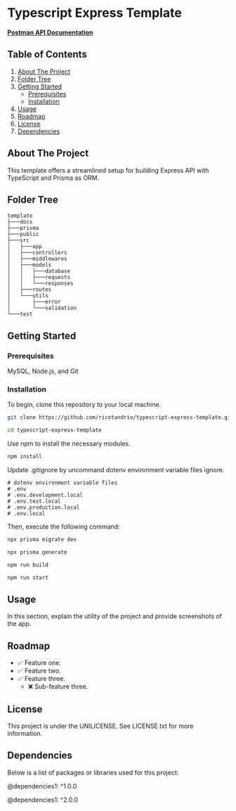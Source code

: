 # Typescript Express Template

<!-- readme header  -->
<div align="center">
  <p align="left">
    <a href=""><strong>Postman API Documentation</strong></a>
  </p>
</div>

<!-- table of contents  -->
## Table of Contents

<ol>
  <li>
    <a href="#about-the-project">About The Project</a>
  </li>
  <li>
    <a href="#folder-tree">Folder Tree</a>
  </li>
  <li>
    <a href="#getting-started">Getting Started</a>
    <ul>
      <li><a href="#prerequisites">Prerequisites</a></li>
      <li><a href="#installation">Installation</a></li>
    </ul>
  </li>
  <li><a href="#usage">Usage</a></li>
  <li><a href="#roadmap">Roadmap</a></li>
  <li><a href="#license">License</a></li>
  <li><a href="#dependencies">Dependencies</a></li>
</ol>

## About The Project

This template offers a streamlined setup for building Express API with TypeScript and Prisma as ORM.

## Folder Tree
```
template
├───docs
├───prisma
├───public
├───src
│   ├───app
│   ├───controllers
│   ├───middlewares
│   ├───models
│   │   ├───database
│   │   ├───requests
│   │   └───responses
│   ├───routes
│   └───utils
│       ├───error
│       └───validation
└───test
```

## Getting Started

### Prerequisites
MySQL, Node.js, and Git

### Installation
To begin, clone this repository to your local machine.

```bash
git clone https://github.com/ricotandrio/typescript-express-template.git

cd typescript-express-template
```

Use npm to install the necessary modules.

```bash
npm install
```

Update .gitignore by uncommand dotenv environment variable files ignore.

```env
# dotenv environment variable files
# .env
# .env.development.local
# .env.test.local
# .env.production.local
# .env.local
```

Then, execute the following command:

```bash
npx prisma migrate dev

npx prisma generate

npm run build

npm run start
```

## Usage
In this section, explain the utility of the project and provide screenshots of the app.

## Roadmap
- ✅ Feature one.
- ✅ Feature two.
- ✅ Feature three.
  - ❌ Sub-feature three.

## License 
This project is under the UNILICENSE. See LICENSE.txt for more information.

## Dependencies
Below is a list of packages or libraries used for this project:

@dependencies1: ^1.0.0

@dependencies1: ^2.0.0


